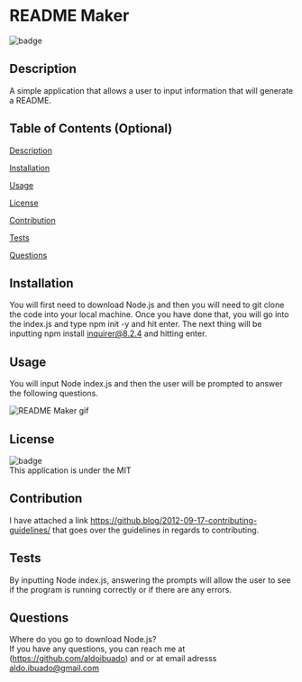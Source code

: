# README Maker
  
  ![badge](https://img.shields.io/badge/license-MIT-brightgreen)

  ## Description 
  A simple application that allows a user to input information that will generate a README.

  ## Table of Contents (Optional)
  [Description](#description)

  [Installation](#installation)

  [Usage](#usage)

  [License](#license)

  [Contribution](#contribution)

  [Tests](#tests)

  [Questions](#questions)

  ## Installation
  You will first need to download Node.js and then you will need to git clone the code into your local machine. Once you have done that, you will go into the index.js and type npm init -y and hit enter. The next thing will be inputting npm install inquirer@8.2.4 and hitting enter.

  ## Usage
  You will input Node index.js and then the user will be prompted to answer the following questions.
  
 ![README Maker gif](https://user-images.githubusercontent.com/109316738/202059064-027e9681-9aee-4a3a-b867-371ab3b3f874.gif)
 


  

  ## License
  ![badge](https://img.shields.io/badge/license-MIT-brightgreen) <br/>
  This application is under the MIT

  ## Contribution
  I have attached a link https://github.blog/2012-09-17-contributing-guidelines/ that goes over the guidelines in regards to contributing.

  ## Tests
  By inputting Node index.js, answering the prompts will allow the user to see if the program is running correctly or if there are any errors.

  ## Questions
  Where do you go to download Node.js?
  <br/>
  If you have any questions, you can reach me at (https://github.com/aldoibuado) and or at email adresss aldo.ibuado@gmail.com <br/>
